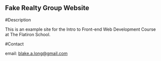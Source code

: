 Fake Realty Group Website
---

#Description

This is an example site for the Intro to Front-end Web Development Course at The Flatiron School.

#Contact

email: blake.a.long@gmail.com